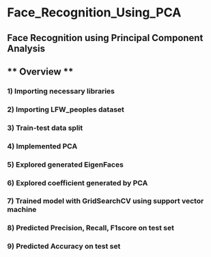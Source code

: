 # Face_Recognition_Using_PCA
## Face Recognition using Principal Component Analysis

## ** Overview **
### 1) Importing necessary libraries
### 2) Importing LFW_peoples dataset
### 3) Train-test data split
### 4) Implemented PCA
### 5) Explored generated EigenFaces
### 6) Explored coefficient generated by PCA
### 7) Trained model with GridSearchCV using support vector machine
### 8) Predicted Precision, Recall, F1score on test set
### 9) Predicted Accuracy on test set
